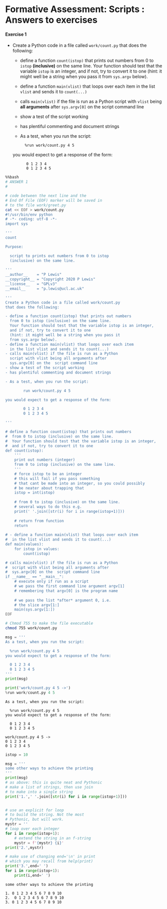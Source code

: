 # Formative Assessment: Scripts : Answers to exercises

#### Exercise 1

* Create a Python code in a file called `work/count.py` that does the following:

    - define a function `count(istop)` that prints out numbers from 0 to `istop` **(inclusive)** on the same line. Your function should test that the variable `istop` is an integer, and if not, try to convert it to one (hint: it might well be a string when you pass it from `sys.argv` below).
    - define a function `main(vlist)` that loops over each item in the list `vlist` and sends it to `count(...)`
    - calls `main(vlist)` if the file is run as a Python script with `vlist` being **all arguments** after `sys.argv[0]` on the  script command line
    - show a test of the script working
    - has plentiful commenting and document strings
   
    - As a test, when you run the script:

            %run work/count.py 4 5 

    you would expect to get a response of the form:

            0 1 2 3 4
            0 1 2 3 4 5

 


```bash
%%bash
# ANSWER 1
#

# code between the next line and the 
# End Of File (EOF) marker will be saved in 
# to the file work/greet.py
cat << EOF > work/count.py
#!/usr/bin/env python
# -*- coding: utf-8 -*- 
import sys

'''
count

Purpose:

  script to prints out numbers from 0 to istop
  (inclusive) on the same line.
  
'''
__author__    = "P Lewis"
__copyright__ = "Copyright 2020 P Lewis"
__license__   = "GPLv3"
__email__     = "p.lewis@ucl.ac.uk"

'''
Create a Python code in a file called work/count.py 
that does the following:

- define a function count(istop) that prints out numbers 
  from 0 to istop (inclusive) on the same line. 
  Your function should test that the variable istop is an integer, 
  and if not, try to convert it to one 
  (hint: it might well be a string when you pass it 
  from sys.argv below).
- define a function main(vlist) that loops over each item 
  in the list vlist and sends it to count(...)
- calls main(vlist) if the file is run as a Python 
  script with vlist being all arguments after 
  sys.argv[0] on the  script command line
- show a test of the script working
- has plentiful commenting and document strings

- As a test, when you run the script:

        run work/count.py 4 5 

you would expect to get a response of the form:

        0 1 2 3 4
        0 1 2 3 4 5

'''

# define a function count(istop) that prints out numbers 
#  from 0 to istop (inclusive) on the same line. 
#  Your function should test that the variable istop is an integer, 
#  and if not, try to convert it to one 
def count(istop):
    '''
    print out numbers (integer)
    from 0 to istop (inclusive) on the same line.
    '''
    # force istop to be an integer
    # this will fail if you pass something 
    # that cant be made into an integer, so you could possibly 
    # be neater about trapping that
    istop = int(istop)
    
    # from 0 to istop (inclusive) on the same line.
    # several ways to do this e.g.
    print(' '.join([str(i) for i in range(istop+1)]))
    
    # return from function
    return
    
# - define a function main(vlist) that loops over each item 
#  in the list vlist and sends it to count(...)
def main(values):
    for istop in values:
        count(istop)

# calls main(vlist) if the file is run as a Python 
#  script with vlist being all arguments after 
#  sys.argv[0] on the  script command line
if __name__ == "__main__":
    # execute only if run as a script
    # we pass the first command line argument argv[1]
    # remembering that argv[0] is the program name
    
    # we pass the list *after* argument 0, i.e.
    # the slice argv[1:]
    main(sys.argv[1:])
EOF

# Chmod 755 to make the file executable
chmod 755 work/count.py
```


```python
msg = '''
As a test, when you run the script:

  %run work/count.py 4 5 
you would expect to get a response of the form:

  0 1 2 3 4
  0 1 2 3 4 5
'''
print(msg)

print('work/count.py 4 5 ->')
%run work/count.py 4 5
```

    
    As a test, when you run the script:
    
      %run work/count.py 4 5 
    you would expect to get a response of the form:
    
      0 1 2 3 4
      0 1 2 3 4 5
    
    work/count.py 4 5 ->
    0 1 2 3 4
    0 1 2 3 4 5



```python
istop = 10

msg = '''
some other ways to achieve the printing
'''
print(msg)
# as above: this is quite neat and Pythonic
# make a list of strings, then use join
# to make into a single string
print('1.',' '.join([str(i) for i in range(istop+1)]))


# use an explicit for loop 
# to build the string. Not the most
# Pythonic, but will work.
mystr = ''
# loop over each integer 
for i in range(istop+1):
    # extend the string in an f-string
    mystr = f'{mystr} {i}'    
print('2.',mystr)

# make use of changing end='\n' in print
# which you may recall from help(print)
print('3.',end=' ')
for i in range(istop+1):
    print(i,end=' ') 
```

    
    some other ways to achieve the printing
    
    1. 0 1 2 3 4 5 6 7 8 9 10
    2.  0 1 2 3 4 5 6 7 8 9 10
    3. 0 1 2 3 4 5 6 7 8 9 10 
